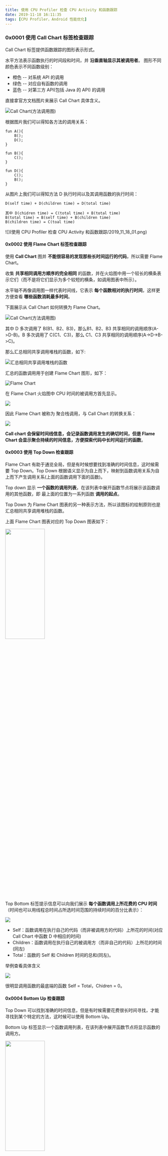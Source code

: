 ```yaml
---
title: 使用 CPU Profiler 检查 CPU Activity 和函数跟踪
date: 2019-11-18 16:11:35
tags: [CPU Profiler，Android 性能优化]
---
```


### 0x0001 使用 Call Chart 标签检查跟踪


Call Chart 标签提供函数跟踪的图形表示形式。

水平方法表示函数执行的时间段和时间，并 **沿垂直轴显示其被调用者**。
图形不同颜色表示不同函数级别：
* 橙色 -- 对系统 API 的调用
* 绿色 -- 对应自有函数的调用
* 蓝色 -- 对第三方 API(包括 Java 的 API) 的调用

<!-- more -->

直接拿官方文档图片来展示 Call Chart 具体含义。


![Call Chart(方法调用图)](https://developer.android.google.cn/studio/images/profile/call_chart_1-2X.png)


根据图片我们可以得知各方法的调用关系：

```
fun A(){
    B();
    D();
}

fun B(){
    C();
}

fun D(){
    C();
    B();
}
```

从图片上我们可以得知方法 D 执行时间以及其调用函数的执行时间：
```
D(self time) + D(children time) = D(total time)

其中 D(chidren time) = C(total time) + B(total time)
B(total time) = B(self time) + B(children time)
B(children time) = C(toal time)
```
![](使用 CPU Profiler 检查 CPU Activity 和函数跟踪/2019_11_18_01.png)

#### 0x0002 使用 Flame Chart 标签检查跟踪

使用 **Call Chart** 图并 **不能很容易的发现那些长时间运行的代码**，所以需要 Flame Chart。

收集 **共享相同调用方顺序的完全相同** 的函数，并在火焰图中用一个较长的横条表示它们（而不是将它们显示为多个较短的横条，如调用图表中所示）。

水平轴不再像调用图一样代表时间线，它表示 **每个函数相对的执行时间**，这样更方便查看 **哪些函数消耗最多时间**。

下面展示从 Call Chart 如何转换为 Flame Chart。

![Call Chart(方法调用图)](https://developer.android.google.cn/studio/images/profile/call_chart_2-2X.png)

其中 D 多次调用了 B(B1、B2、B3)，那么B1、B2、B3 共享相同的调用顺序(A->D-B)。B 多次调用了 C(C1、C3)，那么 C1、C3 共享相同的调用顺序(A->D->B->C)。

那么汇总相同共享调用堆栈的函数，如下:

![汇总相同共享调用堆栈的函数](https://developer.android.google.cn/studio/images/profile/flame_chart_aggregation-2X.png)

汇总的函数调用用于创建 Flame Chart 图形，如下：

![Flame Chart](https://developer.android.google.cn/studio/images/profile/flame_chart-2X.png)

在 Flame Chart 火焰图中 CPU 时间的被调用方首先显示。

![](使用-CPU-Profiler-检查-CPU-Activity-和函数跟踪/2019_11_18_02.png)

因此 Flame Chart 被称为 聚合栈调用，与 Call Chart 的转换关系：

![](使用-CPU-Profiler-检查-CPU-Activity-和函数跟踪/2019_11_18_03.png)

**Call chart 会保留时间线信息，会记录函数调用发生的确切时间，但是 Flame Chart 会显示聚合持续的时间信息，方便探索代码中长时间运行的函数**。

 #### 0x0003 使用 Top Down 检查跟踪

Flame Chart 有助于通览全局，但是有时候想要找到准确的时间信息，这时候需要 Top Down。Top Down 根据语义显示为自上而下，映射到函数调用关系为自上而下产生调用关系(上面的函数调用下面的函数)。

 Top down 显示 **一个函数的调用列表**，在该列表中展开函数节点将展示该函数调用的其他函数，即 最上面的位置为一系列函数 **调用的起点**。

 Top Down 为 Flame Chart 图表的另一种表示方法，所以该图标的绘制原则也是汇总相同共享调用堆栈的函数。

 上面 Flame Chart 图表对应的 Top Down 图表如下：

 <img src="https://developer.android.google.cn/studio/images/profile/top_down_tree-2X.png" height="30%" width="50%">

 Top Bottom 标签提示信息可以向我们展示 **每个函数调用上所花费的 CPU 时间**（时间也可以用线程总时间占所选时间范围的持续时间的百分比表示）：

![](使用-CPU-Profiler-检查-CPU-Activity-和函数跟踪/2019_07_24_01.png)


* Self：函数调用在执行自己的代码（而非被调用方的代码）上所花的时间(对应 Call Chart 中函数 D 中相应的时间)
* Children：函数调用在执行自己的被调用方（而非自己的代码）上所花的时间(同左)
* Total：函数的 Self 和 Children 时间的总和(同左)。

举例查看具体含义

![](使用-CPU-Profiler-检查-CPU-Activity-和函数跟踪/2019_11_18_04.png)

很明显调用函数的最底端的函数 Self = Total，Chidren = 0。

#### 0x0004 Bottom Up 检查跟踪

Top Down 可以找到准确的时间信息，但是有时候需要花费很长时间寻找，才能寻找到某个特定的方法，这时候可以使用 Bottom Up。


Bottom Up 标签显示一个函数调用列表，在该列表中展开函数节点将显示函数的调用方。

<img src="https://developer.android.google.cn/studio/images/profile/bottom_up_tree-2X.png" height="30%" width="50%">

上面图形向我们展示了  Flame Chart 图形中函数 C 的 Bottom Up 函数调用关系图，即展示了函数 C 的所有的调用者以及延续。

举例查看具体的 Flame Chart 向 Bottom Up 的转换：


![](使用-CPU-Profiler-检查-CPU-Activity-和函数跟踪/2019_11_18_05.png)

Bottom Up 标签用于按照消耗最多（最少）CPU 时间排序函数，通过各个节点可以查看函数的哪个调用方所花费的时间

|节点属性|Self|Children|Total
|----|--|--|--
|最顶层节点|函数在执行自己的代码（非该函数所调用的函数的代码）上所花的时间，同时也是所有调用该函数(可被记录的)的函数的时间和|调用该函数|Self 和 Children 的总和
|子节点|被调用函数的 self time 总和(函数 B 的 self time 为函数 C 每个执行的 self time 总和 )|被调用的函数的总 Children time(函数 B 的 Children time 为函数 C 每个执行的 Children time 总和 )||

![](使用-CPU-Profiler-检查-CPU-Activity-和函数跟踪/2019_11_18_06.png)


**什么时候使用 Bottom Up**

**当想要知道某个方法是如何被调用的**，找到它的调用点，寻找感兴趣的节点

![](使用-CPU-Profiler-检查-CPU-Activity-和函数跟踪/2019_11_18_07.png)


#### 0x0005 如何选择使用哪个图表

四张图表的对比：


|Call Chart| Flame Chart|Top Down|Bottom Up|
|--|--|--|--|
|提供清晰的函数调用路径|很容易的发现那些长时间运行的代码|找到准确的时间信息|快速寻找到某个特定的方法


![](使用-CPU-Profiler-检查-CPU-Activity-和函数跟踪/2019_11_18_08.png)
 
----

**知识链接：**

[Google 官方文档](https://developer.android.google.cn/studio/profile/cpu-profiler#method_traces)


[Android性能优化之CPU Profiler](https://www.jianshu.com/p/a3d91986b4c7)


[读懂 Android Studio 分析工具数据](https://www.bilibili.com/video/av75349812/)